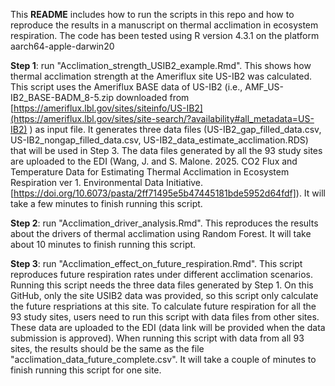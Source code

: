 This **README** includes how to run the scripts in this repo and how to reproduce the results in a manuscript on thermal acclimation in ecosystem respiration. The code has been tested using R version 4.3.1 on the platform aarch64-apple-darwin20  

**Step 1**: run "Acclimation_strength_USIB2_example.Rmd". This shows how thermal acclimation strength at the Ameriflux site US-IB2 was calculated. This script uses the Ameriflux BASE data of US-IB2 (i.e., AMF_US-IB2_BASE-BADM_8-5.zip downloaded from [https://ameriflux.lbl.gov/sites/siteinfo/US-IB2](https://ameriflux.lbl.gov/sites/site-search/?availability#all_metadata=US-IB2) ) as input file. It generates three data files (US-IB2_gap_filled_data.csv, US-IB2_nongap_filled_data.csv, US-IB2_data_estimate_acclimation.RDS) that will be used in Step 3. The data files generated by all the 93 study sites are uploaded to the EDI (Wang, J. and S. Malone. 2025. CO2 Flux and Temperature Data for Estimating Thermal Acclimation in Ecosystem Respiration ver 1. Environmental Data Initiative. [https://doi.org/10.6073/pasta/2ff71495e5b47445181bde5952d64fdf]). It will take a few minutes to finish running this script.  

**Step 2**: run "Acclimation_driver_analysis.Rmd". This reproduces the results about the drivers of thermal acclimation using Random Forest. It will take about 10 minutes to finish running this script.  

**Step 3**: run "Acclimation_effect_on_future_respiration.Rmd". This script reproduces future respiration rates under different acclimation scenarios. Running this script needs the three data files generated by Step 1. On this GitHub, only the site USIB2 data was provided, so this script only calculate the future respriations at this site. To calculate future respiration for all the 93 study sites, users need to run this script with data files from other sites. These data are uploaded to the EDI (data link will be provided when the data submission is approved). When running this script with data from all 93 sites, the results should be the same as the file "acclimation_data_future_complete.csv". It will take a couple of minutes to finish running this script for one site.  
